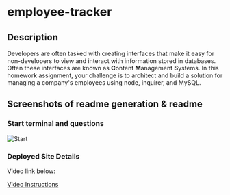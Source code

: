 # employee-tracker

## Description

Developers are often tasked with creating interfaces that make it easy for non-developers to view and interact with information stored in databases. Often these interfaces are known as **C**ontent **M**anagement **S**ystems. In this homework assignment, your challenge is to architect and build a solution for managing a company's employees using node, inquirer, and MySQL.
## Screenshots of readme generation & readme

### Start terminal and questions

![Start](./images/Newscreenshots.png)

### Deployed Site Details

Video link below:

[Video Instructions](https://drive.google.com/file/d/1YbyhDjekcOnz4TaNOR-lGxG0GLOLqML_/view)
